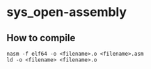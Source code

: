 # sys_open-assembly

## How to compile

```
nasm -f elf64 -o <filename>.o <filename>.asm
ld -o <filename> <filename>.o
```
